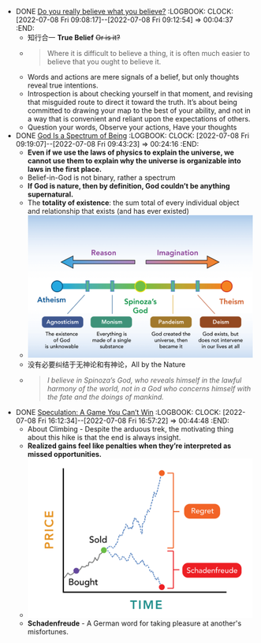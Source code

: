 - DONE [Do you really believe what you believe?](https://moretothat.com/do-you-really-believe-what-you-believe/)
  :LOGBOOK:
  CLOCK: [2022-07-08 Fri 09:08:17]--[2022-07-08 Fri 09:12:54] =>  00:04:37
  :END:
	- 知行合一 **True Belief**  ~~Or is it?~~
	- > Where it is difficult to believe a thing, it is often much easier to believe that you ought to believe it.
	- Words and actions are mere signals of a belief, but only thoughts reveal true intentions.
	- Introspection is about checking yourself in that moment, and revising that misguided route to direct it toward the truth. It’s about being committed to drawing your map to the best of your ability, and not in a way that is convenient and reliant upon the expectations of others.
	- Question your words, Observe your actions, Have your thoughts
- DONE [God Is a Spectrum of Being](https://moretothat.com/god/)
  :LOGBOOK:
  CLOCK: [2022-07-08 Fri 09:19:07]--[2022-07-08 Fri 09:43:23] =>  00:24:16
  :END:
	- **Even if we use the laws of physics to explain the universe, we cannot use them to explain why the universe is organizable into laws in the first place.**
	- Belief-in-God is not binary, rather a spectrum
	- **If God is nature, then by definition, God couldn’t be anything supernatural.**
	- The **totality of existence**: the sum total of every individual object and relationship that exists (and has ever existed)
	- ![The-God-Spectrum.png](../assets/The-God-Spectrum_1657244160764_0.png)
	- 没有必要纠结于无神论和有神论，All by the Nature
	- > _I believe in Spinoza’s God, who reveals himself in the lawful harmony of the world, not in a God who concerns himself with the fate and the doings of mankind._
- DONE [Speculation: A Game You Can’t Win](https://moretothat.com/speculation/)
  :LOGBOOK:
  CLOCK: [2022-07-08 Fri 16:12:34]--[2022-07-08 Fri 16:57:22] =>  00:44:48
  :END:
	- About Climbing - Despite the arduous trek, the motivating thing about this hike is that the end is always insight.
	- **Realized gains feel like penalties when they’re interpreted as missed opportunities.**
	- ![Speculation-Graph.png](../assets/Speculation-Graph_1657270671646_0.png)
	- **Schadenfreude** -  A German word for taking pleasure at another's misfortunes.